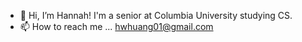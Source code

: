 - 👋 Hi, I’m Hannah! I'm a senior at Columbia University studying CS.
- 📫 How to reach me ... hwhuang01@gmail.com

<!---
hannah-w-huang/hannah-w-huang is a ✨ special ✨ repository because its `README.md` (this file) appears on your GitHub profile.
You can click the Preview link to take a look at your changes.
--->
